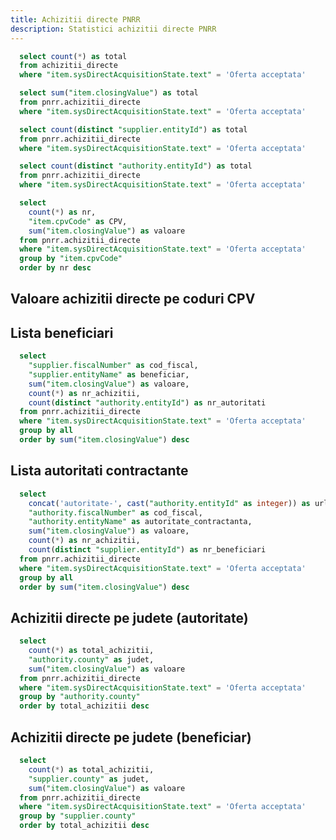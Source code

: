 ```yaml
---
title: Achizitii directe PNRR
description: Statistici achizitii directe PNRR
---
```


```sql achizitii_directe_total
  select count(*) as total 
  from achizitii_directe 
  where "item.sysDirectAcquisitionState.text" = 'Oferta acceptata'
```

```sql achizitii_directe_total_valoare
  select sum("item.closingValue") as total 
  from pnrr.achizitii_directe 
  where "item.sysDirectAcquisitionState.text" = 'Oferta acceptata'
```

```sql achizitii_directe_total_beneficiari
  select count(distinct "supplier.entityId") as total 
  from pnrr.achizitii_directe 
  where "item.sysDirectAcquisitionState.text" = 'Oferta acceptata'
```

```sql achizitii_directe_total_autoritati
  select count(distinct "authority.entityId") as total 
  from pnrr.achizitii_directe 
  where "item.sysDirectAcquisitionState.text" = 'Oferta acceptata'
```

<BigValue 
  data={achizitii_directe_total} 
  value=total
  title="Total achizitii directe"
  fmt="num"
/>

<BigValue 
  data={achizitii_directe_total_valoare} 
  value=total
  title="Valoare totala"
  fmt="num2b"
/>

<BigValue 
  data={achizitii_directe_total_beneficiari} 
  value=total
  title="Total beneficiari"
  fmt="num"
/>

<BigValue 
  data={achizitii_directe_total_autoritati} 
  value=total
  title="Total autoritati"
  fmt="num"
/>

```sql achizitii_directe_by_cpv
  select
    count(*) as nr, 
    "item.cpvCode" as CPV,
    sum("item.closingValue") as valoare
  from pnrr.achizitii_directe
  where "item.sysDirectAcquisitionState.text" = 'Oferta acceptata'
  group by "item.cpvCode"
  order by nr desc
```

## Valoare achizitii directe pe coduri CPV

<DataTable data={achizitii_directe_by_cpv} rowShading=true search=true>
  <Column id="nr" title="Nr" />
  <Column id="CPV" title="CPV" />
  <Column id="valoare" title="Valoare" fmt="num2m" />
</DataTable>

<LineBreak/>

## Lista beneficiari

```sql achizitii_directe_beneficiari_valoare_mare
  select
    "supplier.fiscalNumber" as cod_fiscal,
    "supplier.entityName" as beneficiar,
    sum("item.closingValue") as valoare,
    count(*) as nr_achizitii,
    count(distinct "authority.entityId") as nr_autoritati
  from pnrr.achizitii_directe
  where "item.sysDirectAcquisitionState.text" = 'Oferta acceptata'
  group by all
  order by sum("item.closingValue") desc
```

<DataTable data={achizitii_directe_beneficiari_valoare_mare} rowShading=true search=true rows=20>
  <Column id="cod_fiscal" title="Cod fiscal" />
  <Column id="beneficiar" title="Beneficiar" />
  <Column id="valoare" title="Valoare" fmt="num2m" />
  <Column id="nr_achizitii" title="Nr achizitii" />
  <Column id="nr_autoritati" title="Nr autoritati" />
</DataTable>

## Lista autoritati contractante

```sql lista_autoritati
  select
    concat('autoritate-', cast("authority.entityId" as integer)) as url,
    "authority.fiscalNumber" as cod_fiscal,
    "authority.entityName" as autoritate_contractanta,
    sum("item.closingValue") as valoare,
    count(*) as nr_achizitii,
    count(distinct "supplier.entityId") as nr_beneficiari
  from pnrr.achizitii_directe
  where "item.sysDirectAcquisitionState.text" = 'Oferta acceptata'
  group by all
  order by sum("item.closingValue") desc
```

<DataTable data={lista_autoritati} rowShading=true search=true rows=20>
  <Column id="url" title="Cod fiscal" contentType=link linkLabel=cod_fiscal />
  <Column id="autoritate_contractanta" title="Autoritate contractanta" />
  <Column id="valoare" title="Valoare" fmt="num2m" />
  <Column id="nr_achizitii" title="Nr achizitii" />
  <Column id="nr_beneficiari" title="Nr beneficiari" />
</DataTable>

## Achizitii directe pe judete (autoritate)

```sql achizitii_directe_by_judete
  select
    count(*) as total_achizitii, 
    "authority.county" as judet,
    sum("item.closingValue") as valoare
  from pnrr.achizitii_directe
  where "item.sysDirectAcquisitionState.text" = 'Oferta acceptata'
  group by "authority.county"
  order by total_achizitii desc
```

<DataTable data={achizitii_directe_by_judete} rowShading=true search=true>
  <Column id="judet" title="Judet" />
  <Column id="valoare" title="Valoare" fmt="num2m" />
  <Column id="total_achizitii" title="Total achizitii" />
</DataTable>

## Achizitii directe pe judete (beneficiar)

```sql achizitii_directe_by_beneficiar
  select
    count(*) as total_achizitii, 
    "supplier.county" as judet,
    sum("item.closingValue") as valoare
  from pnrr.achizitii_directe
  where "item.sysDirectAcquisitionState.text" = 'Oferta acceptata'
  group by "supplier.county"
  order by total_achizitii desc
```

<DataTable data={achizitii_directe_by_beneficiar} rowShading=true search=true>
  <Column id="judet" title="Judet" />
  <Column id="valoare" title="Valoare" fmt="num2m" />
  <Column id="total_achizitii" title="Total achizitii" />
</DataTable>
